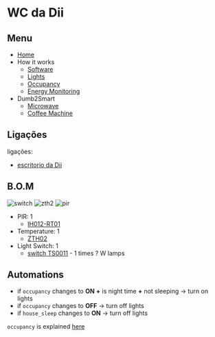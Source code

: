 # WC da Dii

## Menu

- [Home](./readme.md)
- How it works
  - [Software](./how/software.md)
  - [Lights](./how/lights.md)
  - [Occupancy](./how/occupancy.md)
  - [Energy Monitoring](./how/energy.md)
- Dumb2Smart
  - [Microwave](./dumb2smart/microwave.md)
  - [Coffee Machine](./dumb2smart/coffee_machine.md)

## Ligações

ligações:
- [escritorio da Dii](./escritorio_dii.md)

## B.O.M

![switch](https://www.zigbee2mqtt.io/images/devices/TS0011_switch_module.jpg) 
![zth2](https://www.zigbee2mqtt.io/images/devices/ZTH02.jpg)
![pir](https://www.zigbee2mqtt.io/images/devices/IH012-RT01.jpg)

- PIR: 1
  - [IH012-RT01](https://www.zigbee2mqtt.io/devices/IH012-RT01.html#tuya-ih012-rt01)
- Temperature: 1
  - [ZTH02](https://www.zigbee2mqtt.io/devices/ZTH02.html#tuya-zth02)
- Light Switch: 1
  - [switch TS0011](https://www.zigbee2mqtt.io/devices/TS0012_switch_module.html#tuya-ts0011_switch_module) - 1 times ? W lamps

## Automations

- if `occupancy` changes to **ON** **+** is night time **+** not sleeping -> turn on lights
- if `occupancy` changes to **OFF** -> turn off lights
- if `house_sleep` changes to **ON** -> turn off lights

`occupancy` is explained [here](./how/occupancy.md)
